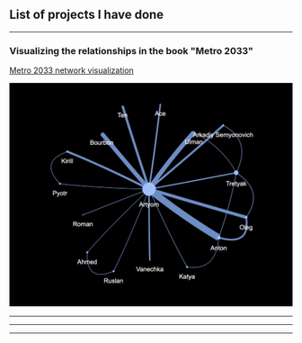 ## List of projects I have done

---

### Visualizing the relationships in the book "Metro 2033"

[Metro 2033 network visualization](https://github.com/stenraak/metro_relationships)

<img src="images/Image 25.11.2022 at 21.46.jpeg?raw=true"/>

---

---

---
